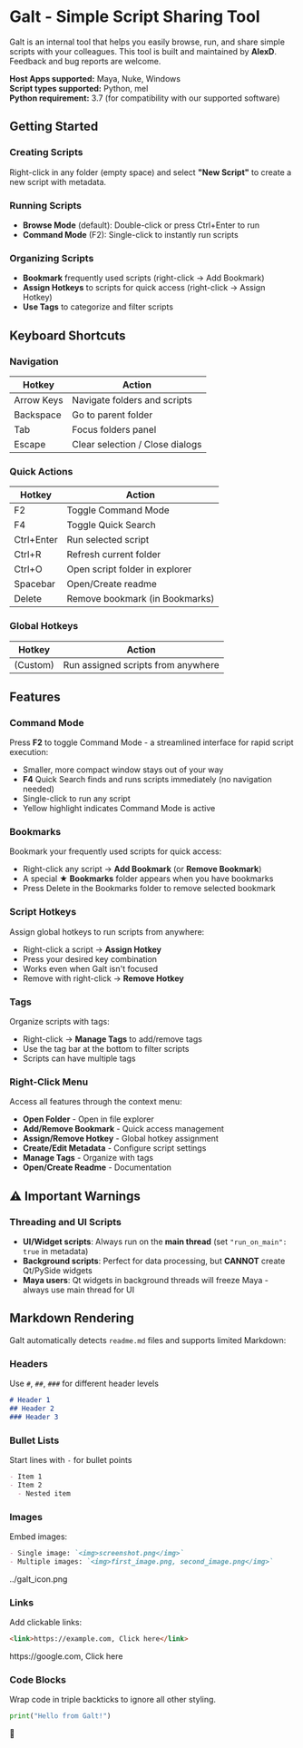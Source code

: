 # Galt - Simple Script Sharing Tool
Galt is an internal tool that helps you easily browse, run, and share simple scripts with your colleagues.
This tool is built and maintained by **AlexD**. Feedback and bug reports are welcome.

**Host Apps supported:** Maya, Nuke, Windows  
**Script types supported:** Python, mel  
**Python requirement:** 3.7 (for compatibility with our supported software)

## Getting Started

### Creating Scripts
Right-click in any folder (empty space) and select **"New Script"** to create a new script with metadata.

### Running Scripts
- **Browse Mode** (default): Double-click or press Ctrl+Enter to run
- **Command Mode** (F2): Single-click to instantly run scripts

### Organizing Scripts
- **Bookmark** frequently used scripts (right-click → Add Bookmark)
- **Assign Hotkeys** to scripts for quick access (right-click → Assign Hotkey)
- **Use Tags** to categorize and filter scripts

## Keyboard Shortcuts

### Navigation
| Hotkey       | Action                           |
|--------------|----------------------------------|
| Arrow Keys   | Navigate folders and scripts     |
| Backspace    | Go to parent folder              |
| Tab          | Focus folders panel              |
| Escape       | Clear selection / Close dialogs  |

### Quick Actions
| Hotkey       | Action                           |
|--------------|----------------------------------|
| F2           | Toggle Command Mode              |
| F4           | Toggle Quick Search              |
| Ctrl+Enter   | Run selected script              |
| Ctrl+R       | Refresh current folder           |
| Ctrl+O       | Open script folder in explorer   |
| Spacebar     | Open/Create readme               |
| Delete       | Remove bookmark (in Bookmarks)   |

### Global Hotkeys
| Hotkey       | Action                           |
|--------------|----------------------------------|
| (Custom)     | Run assigned scripts from anywhere |

## Features

### Command Mode
Press **F2** to toggle Command Mode - a streamlined interface for rapid script execution:
- Smaller, more compact window stays out of your way
- **F4** Quick Search finds and runs scripts immediately (no navigation needed)
- Single-click to run any script
- Yellow highlight indicates Command Mode is active

### Bookmarks
Bookmark your frequently used scripts for quick access:
- Right-click any script → **Add Bookmark** (or **Remove Bookmark**)
- A special **★ Bookmarks** folder appears when you have bookmarks
- Press Delete in the Bookmarks folder to remove selected bookmark

### Script Hotkeys
Assign global hotkeys to run scripts from anywhere:
- Right-click a script → **Assign Hotkey**
- Press your desired key combination
- Works even when Galt isn't focused
- Remove with right-click → **Remove Hotkey**

### Tags
Organize scripts with tags:
- Right-click → **Manage Tags** to add/remove tags
- Use the tag bar at the bottom to filter scripts
- Scripts can have multiple tags

### Right-Click Menu
Access all features through the context menu:
- **Open Folder** - Open in file explorer
- **Add/Remove Bookmark** - Quick access management
- **Assign/Remove Hotkey** - Global hotkey assignment
- **Create/Edit Metadata** - Configure script settings
- **Manage Tags** - Organize with tags
- **Open/Create Readme** - Documentation

## ⚠️ Important Warnings

### Threading and UI Scripts
- **UI/Widget scripts**: Always run on the **main thread** (set `"run_on_main": true` in metadata)
- **Background scripts**: Perfect for data processing, but **CANNOT** create Qt/PySide widgets
- **Maya users**: Qt widgets in background threads will freeze Maya - always use main thread for UI


## Markdown Rendering

Galt automatically detects `readme.md` files and supports limited Markdown:

### Headers
Use `#`, `##`, `###` for different header levels
```markdown
# Header 1
## Header 2
### Header 3
```

### Bullet Lists
Start lines with `-` for bullet points
```markdown
- Item 1
- Item 2
  - Nested item
```

### Images
Embed images:
```markdown
- Single image: `<img>screenshot.png</img>`
- Multiple images: `<img>first_image.png, second_image.png</img>`
```
<img>../galt_icon.png</img>

### Links
Add clickable links:
```markdown
<link>https://example.com, Click here</link>
```
<link>https://google.com, Click here</link>

### Code Blocks
Wrap code in triple backticks to ignore all other styling.
```python
print("Hello from Galt!")
```


🙂
